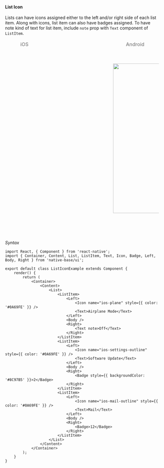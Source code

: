 #### List Icon

Lists can have icons assigned either to the left and/or right side of each list item.
Along with icons, list item can also have badges assigned.
To have note kind of text for list item, include <code>note</code> prop with <code>Text</code> component of <code>ListItem</code>.

<table>
<thead>
  <tr style="border-style: hidden;">
    <td style="border-style: hidden;padding-left: 50px"><i class="fa fa-apple fa-5x" style="color: grey"></i>   <span style="color: grey;font-weight: 500">iOS</span></td>
    <td style="padding-left: 50px"><i class="fa fa-android fa-5x" style="color: grey"></i>   <span style="color: grey;font-weight: 500">Android</span></td>
  </tr>
</thead>
  <thead>
    <tr style="border-style: hidden">
      <th style="border-style: hidden"><div style="background: url(../../assets/iphone.png) no-repeat; padding: 63px 20px 100px 18px; width: 292px"><img src="https://raw.githubusercontent.com/GeekyAnts/NativeBase-KitchenSink/0.5.13/Screenshots/iOS/list-icon.png" alt="" /></div></th>
      <th><div style="background: url(../../assets/android.png) no-repeat; padding: 45px 118px 68px 0px; background-size: 292px 576px;"><img height="490" width="266" src="https://raw.githubusercontent.com/GeekyAnts/NativeBase-KitchenSink/0.5.13/Screenshots/android/list-icon.png" alt="" /></div></th>
    </tr>
  </thead>
</table>

*Syntax*

<pre class="line-numbers"><code class="language-jsx">import React, { Component } from 'react-native';
import { Container, Content, List, ListItem, Text, Icon, Badge, Left, Body, Right } from 'native-base/ui';
​
export default class ListIconExample extends Component {
    render() {
        return (
            &lt;Container>
                &lt;Content>
                    &lt;List>
                        &lt;ListItem>
                            &lt;Left>
                                &lt;Icon name="ios-plane" style=&#123;{ color: '#0A69FE' }} />
                                &lt;Text>Airplane Mode&lt;/Text>
                            &lt;/Left>
                            &lt;Body />
                            &lt;Right>
                                &lt;Text note>Off&lt;/Text>
                            &lt;/Right>
                        &lt;/ListItem>
                        &lt;ListItem>
                            &lt;Left>
                                &lt;Icon name="ios-settings-outline" style=&#123;{ color: '#0A69FE' }} />
                                &lt;Text>Software Update&lt;/Text>
                            &lt;/Left>
                            &lt;Body />
                            &lt;Right>
                                &lt;Badge style=&#123;{ backgroundColor: '#8C97B5' }}>2&lt;/Badge>
                            &lt;/Right>
                        &lt;/ListItem>
                        &lt;ListItem>
                            &lt;Left>
                                &lt;Icon name="ios-mail-outline" style=&#123;{ color: '#0A69FE' }} />
                                &lt;Text>Mail&lt;/Text>
                            &lt;/Left>
                            &lt;Body />
                            &lt;Right>
                                &lt;Badge>12&lt;/Badge>
                            &lt;/Right>
                        &lt;/ListItem>
                    &lt;/List>
                &lt;/Content>
            &lt;/Container>
        );
    }
}
</code></pre>
